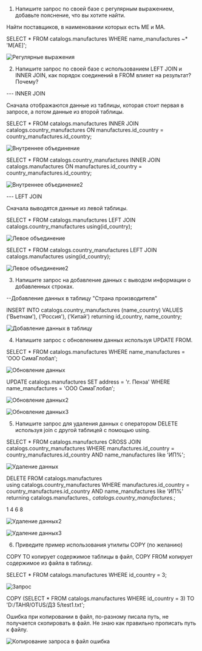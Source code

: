 
1. Напишите запрос по своей базе с регулярным выражением, добавьте пояснение, что вы хотите найти.

Найти поставщиков, в наименовании которых есть МЕ и МА.

SELECT *
FROM catalogs.manufactures
WHERE name_manufactures ~* 'М[АЕ]';

![Регулярные выражения](Регулярные%20выражения.png)


2. Напишите запрос по своей базе с использованием LEFT JOIN и INNER JOIN, как порядок соединений в FROM влияет на результат? Почему?

--- INNER JOIN

Сначала отображаются данные из таблицы, которая стоит первая в запросе, а потом данные из второй таблицы.

SELECT * FROM catalogs.manufactures INNER JOIN catalogs.country_manufactures 
		ON  manufactures.id_country = country_manufactures.id_country;


![Внутреннее объединение](Объединение%20внутрен.png) 


SELECT * FROM catalogs.country_manufactures INNER JOIN catalogs.manufactures 
		ON  manufactures.id_country = country_manufactures.id_country;


![Внутреннее объединение2](Объединение%20внутрен2.png) 


--- LEFT JOIN

Сначала выводятся данные из левой таблицы.


SELECT * FROM catalogs.manufactures LEFT JOIN catalogs.country_manufactures 
		using(id_country);


![Левое объединение](Левое%20объединение.png)       


SELECT * FROM catalogs.country_manufactures LEFT JOIN catalogs.manufactures 
		using(id_country);

![Левое объединение2](Левое%20объединение2.png)


3. Напишите запрос на добавление данных с выводом информации о добавленных строках.

--Добавление данных в таблицу "Страна производителя"

INSERT INTO catalogs.country_manufactures
(name_country)
VALUES ('Вьетнам'),
       ('Россия'),
       ('Китай')
returning id_country, name_country;


![Добавление данных в таблицу](Запрос%20на%20добавление%20с%20выводом.png)


4.  Напишите запрос с обновлением данных используя UPDATE FROM.

SELECT * FROM catalogs.manufactures
WHERE name_manufactures = 'ООО СимаГлобал';

![Обновление данных](Обновление%20данных.png)


UPDATE catalogs.manufactures
SET address = 'г. Пенза'
WHERE name_manufactures = 'ООО СимаГлобал';

![Обновление данных2](Обновление%20данных2.png)

![Обновление данных3](Обновление%20данных3.png)


5. Напишите запрос для удаления данных с оператором DELETE используя join с другой таблицей с помощью using.

SELECT * FROM catalogs.manufactures CROSS JOIN catalogs.country_manufactures
WHERE manufactures.id_country = country_manufactures.id_country
	AND name_manufactures like 'ИП%';

![Удаление данных](Удаление%20данных.png)


DELETE FROM catalogs.manufactures	
	using catalogs.country_manufactures
WHERE manufactures.id_country = country_manufactures.id_country
AND name_manufactures like 'ИП%'
returning catalogs.manufactures.*, catalogs.country_manufactures.*;

1
4
6
8

![Удаление данных2](Удаление%20данных2.png)

![Удаление данных3](Удаление%20данных3.png)


6. Приведите пример использования утилиты COPY (по желанию)

COPY TO копирует содержимое таблицы в файл, COPY FROM копирует содержимое из файла в таблицу.

SELECT * FROM catalogs.manufactures
WHERE id_country = 3;

![Запрос](Копирование%20запроса.png)

COPY (SELECT * FROM catalogs.manufactures
       WHERE id_country = 3)
    TO 'D:/ТАНЯ/OTUS/ДЗ 5/test1.txt';

Ошибка при копировании в файл, по-разному писала путь, не получается скопировать в файл. Не знаю как правильно прописать путь к файлу.

![Копирование запроса в файл ошибка](Копирование%20запроса%20в%20файл.png)
